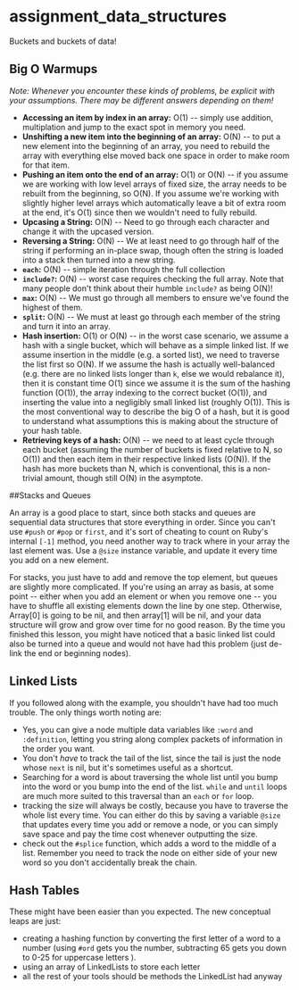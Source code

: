 # assignment_data_structures
Buckets and buckets of data!

## Big O Warmups

*Note: Whenever you encounter these kinds of problems, be explicit with your assumptions.  There may be different answers depending on them!*

* **Accessing an item by index in an array:** O(1) -- simply use addition, multiplation and jump to the exact spot in memory you need.
* **Unshifting a new item into the beginning of an array:** O(N) -- to put a new element into the beginning of an array, you need to rebuild the array with everything else moved back one space in order to make room for that item.
* **Pushing an item onto the end of an array:** O(1) or O(N) -- if you assume we are working with low level arrays of fixed size, the array needs to be rebuilt from the beginning, so O(N).  If you assume we're working with slightly higher level arrays which automatically leave a bit of extra room at the end, it's O(1) since then we wouldn't need to fully rebuild.
* **Upcasing a String:** O(N) -- Need to go through each character and change it with the upcased version.
* **Reversing a String:** O(N) -- We at least need to go through half of the string if performing an in-place swap, though often the string is loaded into a stack then turned into a new string.
* **`each`:** O(N) -- simple iteration through the full collection
* **`include?`:** O(N) -- worst case requires checking the full array.  Note that many people don't think about their humble `include?` as being O(N)!
* **`max`:** O(N) -- We must go through all members to ensure we've found the highest of them.
* **`split`:** O(N) -- We must at least go through each member of the string and turn it into an array.
* **Hash insertion:** O(1) or O(N) -- in the worst case scenario, we assume a hash with a single bucket, which will behave as a simple linked list.  If we assume insertion in the middle (e.g. a sorted list), we need to traverse the list first so O(N).  If we assume the hash is actually well-balanced (e.g. there are no linked lists longer than `k`, else we would rebalance it), then it is constant time O(1) since we assume it is the sum of the hashing function (O(1)), the array indexing to the correct bucket (O(1)), and inserting the value into a negligibly small linked list (roughly O(1)).  This is the most conventional way to describe the big O of a hash, but it is good to understand what assumptions this is making about the structure of your hash table.
* **Retrieving keys of a hash:** O(N) -- we need to at least cycle through each bucket (assuming the number of buckets is fixed relative to N, so O(1)) and then each item in their respective linked lists (O(N)).  If the hash has more buckets than N, which is conventional, this is a non-trivial amount, though still O(N) in the asymptote.



##Stacks and Queues

An array is a good place to start, since both stacks and queues are sequential data structures that store everything in order. Since you can't use `#push` or `#pop` or `first`, and it's sort of cheating to count on Ruby's internal `[-1]` method, you need another way to track where in your array the last element was. Use a `@size` instance variable, and update it every time you add on a new element.

For stacks, you just have to add and remove the top element, but queues are slightly more complicated. If you're using an array as basis, at some point -- either when you add an element or when you remove one -- you have to shuffle all existing elements down the line by one step. Otherwise, Array[0] is going to be nil, and then array[1] will be nil, and your data structure will grow and grow over time for no good reason. By the time you finished this lesson, you might have noticed that a basic linked list could also be turned into a queue and would not have had this problem (just de-link the end or beginning nodes).

## Linked Lists

If you followed along with the example, you shouldn't have had too much trouble. The only things worth noting are:

- Yes, you can give a node multiple data variables like `:word` and `:definition`, letting you string along complex packets of information in the order you want.
- You don't *have* to track the tail of the list, since the tail is just the node whose `next` is nil, but it's sometimes useful as a shortcut.
- Searching for a word is about traversing the whole list until you bump into the word or you bump into the end of the list. `while` and `until` loops are much more suited to this traversal than an `each` or `for` loop.
- tracking the size will always be costly, because you have to traverse the whole list every time. You can either do this by saving a variable `@size` that updates every time you add or remove a node, or you can simply save space and pay the time cost whenever outputting the size.
- check out the `#splice` function, which adds a word to the middle of a list. Remember you need to track the node on either side of your new word so you don't accidentally break the chain.

## Hash Tables

These might have been easier than you expected. The new conceptual leaps are just:

- creating a hashing function by converting the first letter of a word to a number (using `#ord` gets you the number, subtracting 65 gets you down to 0-25 for uppercase letters ).
- using an array of LinkedLists to store each letter
- all the rest of your tools should be methods the LinkedList had anyway
